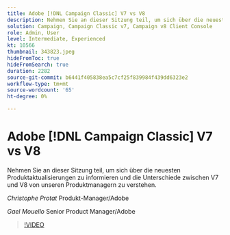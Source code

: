 ```yaml
---
title: Adobe [!DNL Campaign Classic] V7 vs V8
description: Nehmen Sie an dieser Sitzung teil, um sich über die neuesten Produktaktualisierungen zu informieren und die Unterschiede zwischen V7 und V8 von unseren Produktmanagern zu verstehen.
solution: Campaign, Campaign Classic v7, Campaign v8 Client Console
role: Admin, User
level: Intermediate, Experienced
kt: 10566
thumbnail: 343823.jpeg
hideFromToc: true
hideFromSearch: true
duration: 2282
source-git-commit: b6441f405838ea5c7cf25f839984f439dd6323e2
workflow-type: tm+mt
source-wordcount: '65'
ht-degree: 0%

---
```


# Adobe [!DNL Campaign Classic] V7 vs V8

Nehmen Sie an dieser Sitzung teil, um sich über die neuesten Produktaktualisierungen zu informieren und die Unterschiede zwischen V7 und V8 von unseren Produktmanagern zu verstehen.

*Christophe Protat* Produkt-Manager/Adobe

*Gael Mouello* Senior Product Manager/Adobe

>[!VIDEO](https://video.tv.adobe.com/v/343823/?quality=12&learn=on)
